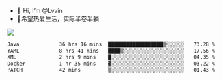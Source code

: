- 👋 Hi, I’m @Lvvin
- 🍎希望热爱生活，实际半卷半躺
<!--
👀 I’m interested in ...
- 🌱 I’m currently learning ...
- 💞️ I’m looking to collaborate on ...
- 📫 How to reach me ...
->

<!---
Lvvin/Lvvin is a ✨ special ✨ repository because its `README.md` (this file) appears on your GitHub profile.
You can click the Preview link to take a look at your changes.

![Lvvin's GitHub stats](https://github-readme-stats.vercel.app/api?username=Lvvin&theme=default&show_icons=true&count_private=true)
--->

<a href="https://github.com/anuraghazra/github-readme-stats">
  <img align="center" src="https://github-readme-stats-lvvins-projects.vercel.app/api?username=Lvvin&theme=default&show_icons=true&count_private=true" />
</a>

<!--START_SECTION:waka-->

```txt
Java             36 hrs 16 mins  ██████████████████▒░░░░░░   73.28 %
YAML             8 hrs 41 mins   ████▒░░░░░░░░░░░░░░░░░░░░   17.56 %
XML              2 hrs 9 mins    █░░░░░░░░░░░░░░░░░░░░░░░░   04.35 %
Docker           1 hr 35 mins    ▓░░░░░░░░░░░░░░░░░░░░░░░░   03.22 %
PATCH            42 mins         ▒░░░░░░░░░░░░░░░░░░░░░░░░   01.43 %
```

<!--END_SECTION:waka-->


